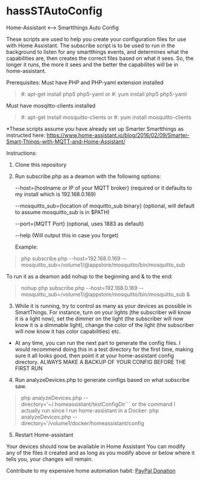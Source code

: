# hassSTAutoConfig
Home-Assistant &lt;--> Smartthings Auto Config

These scripts are used to help you create your configuration files for use with Home Assistant.  The subscribe script is to be used to run in the background to listen for any smartthings events, and determines what the capabilities are, then creates the correct files based on what it sees.  So, the longer it runs, the more it sees and the better the capabilites will be in home-assistant.

Prerequisites:
Must have PHP and PHP-yaml extension installed
> #: apt-get install php5 php5-yaml 
or
> #: yum install php5 php5-yaml 

Must have mosqitto-clients installed
> #: apt-get install mosquitto-clients
or
> #: yum install mosquitto-clients

*These scripts assume you have already set up Smarter Smartthings as instructed here:
https://www.home-assistant.io/blog/2016/02/09/Smarter-Smart-Things-with-MQTT-and-Home-Assistant/

Instructions:
1.  Clone this repository
2.  Run subscribe.php as a deamon with the following options:

    --host={hostname or IP of your MQTT broker} (required or it defaults to my install which is 192.168.0.169)
    
    --mosquitto_sub={location of moquitto_sub binary} (optional, will default to assume mosquitto_sub is in $PATH)
    
    --port={MQTT Port} (optional, uses 1883 as default)
    
    --help (Will output this in case you forget)
    
    Example:
>php subscribe.php --host=192.168.0.169 --mosquitto_sub=/volume1/@appstore/mosquitto/bin/mosquitto_sub

To run it as a deamon add nohup to the beginning and & to the end:
    
>nohup php subscribe.php --host=192.168.0.169 --mosquitto_sub=/volume1/@appstore/mosquitto/bin/mosquitto_sub &
3.  While it is running, try to control as many as your devices as possible in SmartThings.  For instance, turn on your lights (the subscriber will know it is a light now), set the dimmer on the light (the subscriber will now know it is a dimmable light), change the color of the light (the subscriber will now know it has color capabilities) etc.
* At any time, you can run the next part to generate the config files.  I would recommend doing this in a test directory for the first time, making sure it all looks good, then point it at your home-assistant config directory.  ALWAYS MAKE A BACKUP OF YOUR CONFIG BEFORE THE FIRST RUN
4.  Run analyzeDevices.php to generate configs based on what subscribe saw.
>php analyzeDevices.php --directory='~/.homeassistant/testConfigDir```
    or the command I actually run since I run home-assistant in a Docker:
>php analyzeDevices.php --directory='/volume1/docker/homeassistant/config
5.  Restart Home-assistant

Your devices should now be available in Home Assistant
You can modify any of the files it created and as long as you modify above or below where it tells you, your changes will remain.


Contribute to my expensive home automation habit:
[PayPal Donation](https://www.paypal.me/Troy84/5)
